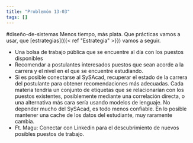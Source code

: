 ```yaml
---
title: "Problemón 13-03"
tags: []
---
```

#diseño-de-sistemas 
Menos tiempo, más plata. Que prácticas vamos a usar, que [estrategias]({{< ref "Estrategia" >}}) vamos a seguir.

- Una bolsa de trabajo pública que se encuentre al día con los puestos disponibles
- Recomendar a postulantes interesados puestos que sean acorde a la carrera y el nivel en el que se encuentre estudiando.
- Si es posible conectarse al SySAcad, recuperar el estado de la carrera del postulante para obtener recomendaciones más adecuadas. Cada materia tendría un conjunto de etiquetas que se relacionarían con los puestos existentes, posiblemente mediante una correlación directa, o una alternativa más cara sería usando modelos de lenguaje. No depender mucho del SySAcad, es todo menos confiable. En lo posible mantener una cache de los datos del estudiante, muy raramente cambia.
- Ft. Magu: Conectar con Linkedin para el descubrimiento de nuevos posibles puestos de trabajo.